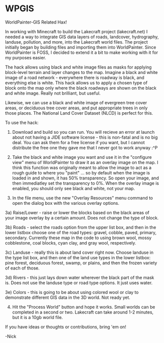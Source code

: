 WPGIS
=====
WorldPainter-GIS Related Hax!

In working with Minecraft to build the Lakecraft project (lakecraft.net) I needed a way to integrate GIS data layers of roads, landcover, hydrography, landuse, pollution, and more, into the Lakecraft world files. The project initially began by building files and importing them into WorldPainter. Since WorldPainter is FOSS, I decided to extend it a bit to make working with it for my purposes easier.

The hack allows using black and white image files as masks for applying block-level terrain and layer changes to the map. Imagine a black and white image of a road network - everywhere there is roadway is black, and everything else is white. This hack allows us to apply a chosen type of block onto the map only where the black roadways are shown on the black and white image. Really not brilliant, but useful.

Likewise, we can use a black and white image of evergreen tree cover areas, or deciduous tree cover areas, and put appropriate trees in only those places. The National Land Cover Dataset (NLCD) is perfect for this.

To use the hack:

1) Download and build so you can run. You will recieve an error at launch about not having a JIDE software license - this is non-fatal and is no big deal. You can ask them for a free license if you want, but I cannot distribute the free one they gave me that I never got to work anyway :^P

2) Take the black and white image you want and use it in the "configure view" menu of WorldPainter to draw it as an overlay image on the map. I think this function was originally meant to allow the image to act as a rough guide to where you "paint" ... so by default when the image is loaded in and shown, it has 50% transparency. So open your image, and then immediatley set the transparency to 0%. When the overlay image is enabled, you should only see black and white, not your map.

3) In the file menu, use the new "Overlay Resources" menu command to open the dialog box with the various overlay options.

3a) Raise/Lower - raise or lower the blocks based on the black areas of your image overlay by a certain amount. Does not change the type of block.

3b) Roads - select the roads option from the upper list box, and then in the lower listbox choose one of the road types: gravel, cobble, paved, primary, secondary. Currently these map in the code to using brown wool, mossy cobblestone, coal blocks, cyan clay, and gray wool, respectively.

3c) Landuse - really this is about land cover right now. Choose landuse in the type list box, and then one of the land use types in the lower listbox: pine forest, deciduous forest, swamp, or plains, and then the frozen variety of each of those.

3d) Rivers - this just lays down water wherever the black part of the mask is. Does not use the landuse type or road type options. It just uses water.

3e) Colors - this is going to be about using colored wool or clay to demonstrate different GIS data in the 3D world. Not ready yet.

4) Hit the "Process World" button and hope it works. Small worlds can be completed in a second or two. Lakecraft can take around 1-2 minutes, but it is a 10gb world file.

If you have ideas or thoughts or contributions, bring 'em on!

-Nick
